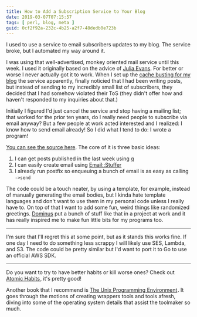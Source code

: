 ```yaml
---
title: How to Add a Subscription Service to Your Blog
date: 2019-03-07T07:15:57
tags: [ perl, blog, meta ]
guid: 0cf2f92a-232c-4b25-a2f7-48dedb0e723b
---
```

I used to use a service to email subscribers updates to my blog.  The service
broke, but I automated my way around it.

<!--more-->

I was using that well-advertised, monkey oriented mail service until this week.
I used it originally based on the advice of [Julia Evans](https://jvns.ca/).
For better or worse I never actually got it to work.  When I set up the [cache
busting for my blog](/posts/busting-cloudflare-cache/) the service apparently,
finally noticied that I had been writing posts, but instead of sending to my
incredibly small list of subscribers, they decided that I had somehow violated
their ToS (they didn't offer how and haven't responded to my inquiries about
that.)

Initially I figured I'd just cancel the service and stop having a mailing list;
that worked for the prior ten years, do I really need people to subscribe via
email anyway?  But a few people at work acted interested and I realized: I know
how to send email already!  So I did what I tend to do: I wrote a program!

[You can see the source
here](https://github.com/frioux/blog/blob/198cb5feddbecf7d03c4008b876eafb2bae27b43/bin/newsletter).
The core of it is three basic ideas:

 1. I can get posts published in the last week using [q](https://blog.afoolishmanifesto.com/posts/hugo-unix-vim-integration/#advanced-unix-tools)
 2. I can easily create email using [Email::Stuffer](https://metacpan.org/pod/Email::Stuffer)
 3. I already run postfix so enqueuing a bunch of email is as easy as calling
    `->send`

The code could be a touch neater, by using a template, for example, instead of
manually generating the email bodies, but I kinda hate template languages and
don't want to use them in my personal code unless I really have to.  On top of
that I want to add some fun, weird things like randomized greetings.
[Dominus](https://blog.plover.com/) put a bunch of stuff like that in a project
at work and it has really inspired me to make fun little bits for my programs
too.

---

I'm sure that I'll regret this at some point, but as it stands this works fine.
If one day I need to do something less scrappy I will likely use SES, Lambda,
and S3.  The code could be pretty similar but I'd want to port it to Go to use
an official AWS SDK.

---

Do you want to try to have better habits or kill worse ones?  Check out <a target="_blank" href="https://www.amazon.com/gp/product/0735211299/ref=as_li_tl?ie=UTF8&camp=1789&creative=9325&creativeASIN=0735211299&linkCode=as2&tag=afoolishmanif-20&linkId=4d09c639d59d4b9c2fe8f0f46c5208bd">Atomic Habits</a><img src="//ir-na.amazon-adsystem.com/e/ir?t=afoolishmanif-20&l=am2&o=1&a=0735211299" width="1" height="1" border="0" alt="" style="border:none !important; margin:0px !important;" />,
it's pretty good!

Another book that I recommend is
<a target="_blank" href="https://www.amazon.com/gp/product/013937681X/ref=as_li_tl?ie=UTF8&camp=1789&creative=9325&creativeASIN=013937681X&linkCode=as2&tag=afoolishmanif-20&linkId=cecea11ea25b6635dd78601d2ec1abef">The Unix Programming Environment</a><img src="//ir-na.amazon-adsystem.com/e/ir?t=afoolishmanif-20&l=am2&o=1&a=013937681X" width="1" height="1" border="0" alt="" style="border:none !important; margin:0px !important;" />.
It goes through the motions of creating wrappers tools and tools afresh, diving
into some of the operating system details that assist the toolmaker so much.
